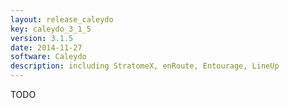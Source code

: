 ```yaml
---
layout: release_caleydo
key: caleydo_3_1_5
version: 3.1.5
date: 2014-11-27
software: Caleydo
description: including StratomeX, enRoute, Entourage, LineUp
---
```


TODO
